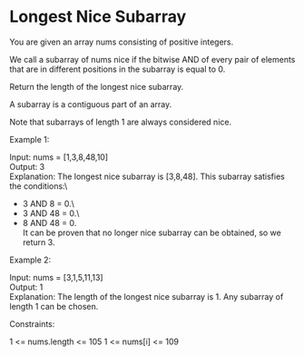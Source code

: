# Longest Nice Subarray

You are given an array nums consisting of positive integers.

We call a subarray of nums nice if the bitwise AND of every pair of elements that are in different positions in the subarray is equal to 0.

Return the length of the longest nice subarray.

A subarray is a contiguous part of an array.

Note that subarrays of length 1 are always considered nice.

Example 1:

Input: nums = [1,3,8,48,10]\
Output: 3\
Explanation: The longest nice subarray is [3,8,48]. This subarray satisfies the conditions:\
- 3 AND 8 = 0.\
- 3 AND 48 = 0.\
- 8 AND 48 = 0.\
It can be proven that no longer nice subarray can be obtained, so we return 3.

Example 2:

Input: nums = [3,1,5,11,13]\
Output: 1\
Explanation: The length of the longest nice subarray is 1. Any subarray of length 1 can be chosen.

Constraints:

1 <= nums.length <= 105
1 <= nums[i] <= 109
